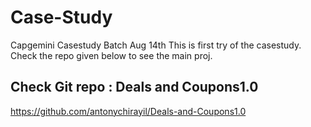 # Case-Study

Capgemini Casestudy Batch Aug 14th
This is first try of the casestudy. Check the repo given below to see the main proj.

## Check Git repo : Deals and Coupons1.0
https://github.com/antonychirayil/Deals-and-Coupons1.0

